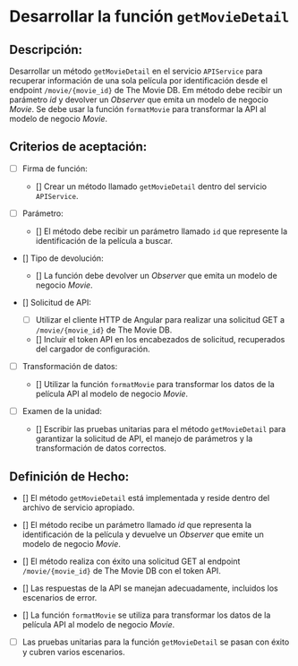 # Desarrollar la función `getMovieDetail`

## Descripción:

Desarrollar un método `getMovieDetail` en el servicio `APIService` para recuperar información de una sola película por identificación desde el endpoint `/movie/{movie_id}` de The Movie DB. Em método debe recibir un parámetro _id_ y devolver un _Observer_ que emita un modelo de negocio _Movie_. Se debe usar la función `formatMovie` para transformar la API al modelo de negocio _Movie_.

## Criterios de aceptación:

- [ ] Firma de función:

     - [] Crear un método llamado `getMovieDetail` dentro del servicio `APIService`.

- [ ] Parámetro:

     - [] El método debe recibir un parámetro llamado `id` que represente la identificación de la película a buscar.

- [] Tipo de devolución:

     - [] La función debe devolver un _Observer_ que emita un modelo de negocio _Movie_.

- [] Solicitud de API:

     - [ ] Utilizar el cliente HTTP de Angular para realizar una solicitud GET a `/movie/{movie_id}` de The Movie DB.

     - [] Incluir el token API en los encabezados de solicitud, recuperados del cargador de configuración.

- [ ] Transformación de datos:

     - [] Utilizar la función `formatMovie` para transformar los datos de la película API al modelo de negocio _Movie_.

- [ ] Examen de la unidad:

     - [] Escribir las pruebas unitarias para el método `getMovieDetail` para garantizar la solicitud de API, el manejo de parámetros y la transformación de datos correctos.

## Definición de Hecho:

- [] El método `getMovieDetail` está implementada y reside dentro del archivo de servicio apropiado.

- [] El método recibe un parámetro llamado _id_ que representa la identificación de la película y devuelve un _Observer_ que emite un modelo de negocio _Movie_.

- [] El método realiza con éxito una solicitud GET al endpoint `/movie/{movie_id}` de The Movie DB con el token API.

- [] Las respuestas de la API se manejan adecuadamente, incluidos los escenarios de error.

- [] La función `formatMovie` se utiliza para transformar los datos de la película API al modelo de negocio _Movie_.

- [ ] Las pruebas unitarias para la función `getMovieDetail` se pasan con éxito y cubren varios escenarios.
